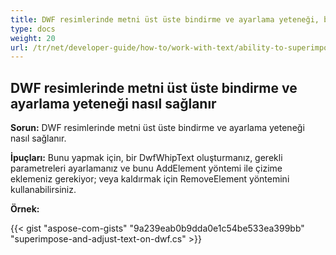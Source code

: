 ```yaml
---
title: DWF resimlerinde metni üst üste bindirme ve ayarlama yeteneği, böylece elde edilen render çıktısının bir dereceye kadar düzenlenmesine izin verme
type: docs
weight: 20
url: /tr/net/developer-guide/how-to/work-with-text/ability-to-superimpose-and-adjust-text-on-dwf-images/
---
```


## **DWF resimlerinde metni üst üste bindirme ve ayarlama yeteneği nasıl sağlanır**

**Sorun:** DWF resimlerinde metni üst üste bindirme ve ayarlama yeteneği nasıl sağlanır.

**İpuçları:** Bunu yapmak için, bir DwfWhipText oluşturmanız, gerekli parametreleri ayarlamanız ve bunu AddElement yöntemi ile çizime eklemeniz gerekiyor; veya kaldırmak için RemoveElement yöntemini kullanabilirsiniz.

**Örnek:**

{{< gist "aspose-com-gists" "9a239eab0b9dda0e1c54be533ea399bb" "superimpose-and-adjust-text-on-dwf.cs" >}}

